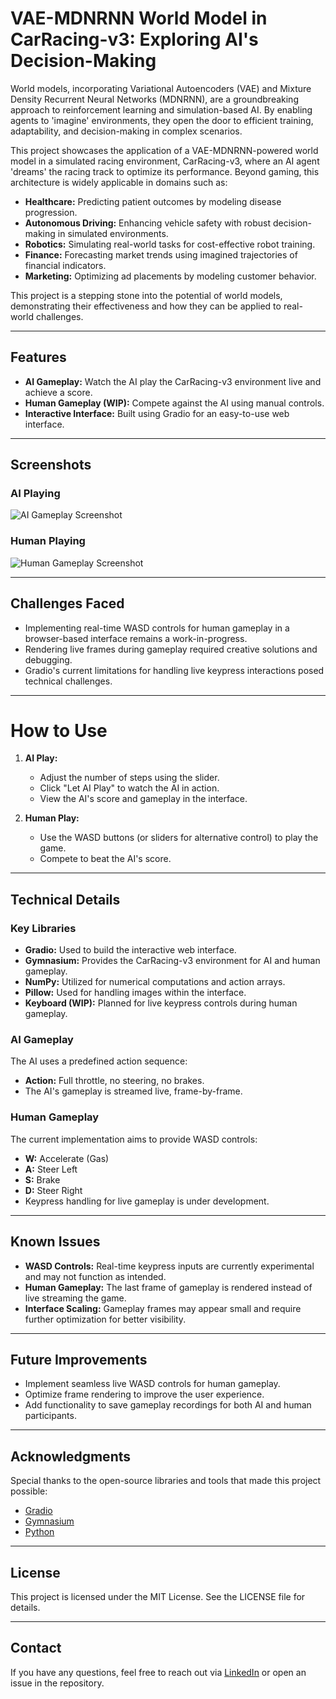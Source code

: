 
# VAE-MDNRNN World Model in CarRacing-v3: Exploring AI's Decision-Making

World models, incorporating Variational Autoencoders (VAE) and Mixture Density Recurrent Neural Networks (MDNRNN), are a groundbreaking approach to reinforcement learning and simulation-based AI. By enabling agents to 'imagine' environments, they open the door to efficient training, adaptability, and decision-making in complex scenarios.

This project showcases the application of a VAE-MDNRNN-powered world model in a simulated racing environment, CarRacing-v3, where an AI agent 'dreams' the racing track to optimize its performance. Beyond gaming, this architecture is widely applicable in domains such as:

- **Healthcare:** Predicting patient outcomes by modeling disease progression.
- **Autonomous Driving:** Enhancing vehicle safety with robust decision-making in simulated environments.
- **Robotics:** Simulating real-world tasks for cost-effective robot training.
- **Finance:** Forecasting market trends using imagined trajectories of financial indicators.
- **Marketing:** Optimizing ad placements by modeling customer behavior.

This project is a stepping stone into the potential of world models, demonstrating their effectiveness and how they can be applied to real-world challenges.

---

## Features
- **AI Gameplay:** Watch the AI play the CarRacing-v3 environment live and achieve a score.
- **Human Gameplay (WIP):** Compete against the AI using manual controls.
- **Interactive Interface:** Built using Gradio for an easy-to-use web interface.

---

## Screenshots
### AI Playing
![AI Gameplay Screenshot](assets/ai_play.png)

### Human Playing
![Human Gameplay Screenshot](assets/human_play.png)

---

## Challenges Faced
- Implementing real-time WASD controls for human gameplay in a browser-based interface remains a work-in-progress.
- Rendering live frames during gameplay required creative solutions and debugging.
- Gradio's current limitations for handling live keypress interactions posed technical challenges.

---

# How to Use

1. **AI Play:**

   - Adjust the number of steps using the slider.
   - Click "Let AI Play" to watch the AI in action.
   - View the AI's score and gameplay in the interface.

2. **Human Play:**

   - Use the WASD buttons (or sliders for alternative control) to play the game.
   - Compete to beat the AI's score.

---

## Technical Details

### Key Libraries

- **Gradio:** Used to build the interactive web interface.
- **Gymnasium:** Provides the CarRacing-v3 environment for AI and human gameplay.
- **NumPy:** Utilized for numerical computations and action arrays.
- **Pillow:** Used for handling images within the interface.
- **Keyboard (WIP):** Planned for live keypress controls during human gameplay.

### AI Gameplay

The AI uses a predefined action sequence:

- **Action:** Full throttle, no steering, no brakes.
- The AI's gameplay is streamed live, frame-by-frame.

### Human Gameplay

The current implementation aims to provide WASD controls:

- **W:** Accelerate (Gas)
- **A:** Steer Left
- **S:** Brake
- **D:** Steer Right
- Keypress handling for live gameplay is under development.

---

## Known Issues

- **WASD Controls:** Real-time keypress inputs are currently experimental and may not function as intended.
- **Human Gameplay:** The last frame of gameplay is rendered instead of live streaming the game.
- **Interface Scaling:** Gameplay frames may appear small and require further optimization for better visibility.

---

## Future Improvements

- Implement seamless live WASD controls for human gameplay.
- Optimize frame rendering to improve the user experience.
- Add functionality to save gameplay recordings for both AI and human participants.

---

## Acknowledgments

Special thanks to the open-source libraries and tools that made this project possible:

- [Gradio](https://gradio.app/)
- [Gymnasium](https://www.gymlibrary.dev/)
- [Python](https://www.python.org/)

---

## License

This project is licensed under the MIT License. See the LICENSE file for details.

---

## Contact

If you have any questions, feel free to reach out via [LinkedIn](https://www.linkedin.com/your-profile) or open an issue in the repository.
